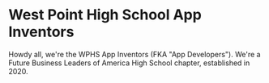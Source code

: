 # West Point High School App Inventors

Howdy all, we're the WPHS App Inventors (FKA "App Developers"). We're a Future Business Leaders of America High School chapter, established in 2020. 
